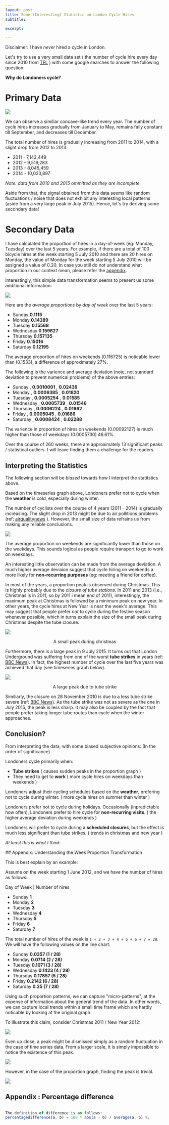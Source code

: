 ```yaml
---
layout: post
title: Some (Interesting) Statistic on London Cycle Hires
subtitle: 

excerpt: 

---
```


Disclaimer: I have _never_ hired a cycle in London.

Let's try to use a very small data set ( the number of cycle hire every day 
since 2010 from [TFL](http://data.london.gov.uk/dataset/number-bicycle-hires/resource/ac29363e-e0cb-47cc-a97a-e216d900a6b0) ) with some google searches to answer 
the following question:

**Why do Londoners cycle?**

# Primary Data 

<div class="full zoomable"><img src="/images/london-cycle-hire/basic-time-series.png"></div>

We can observe a similiar concave-like trend every year. 
The number of cycle hires increases gradually from January to May, 
remains faily constant till September, and decreases till December.

The total number of hires is gradually increasing from 2011 to 2014, with a 
slight drop from 2012 to 2013.

* 2011 -  7,142,449
* 2012 -  9,519,283
* 2013 -  8,045,459
* 2014 -  10,023,897

*Note: data from 2010 and 2015 ommitted as they are incomplete*

Aside from that, the signal obtained from this data seems like random fluctuations / 
noise that does not exhibit any interesting local patterns (aside from a very large peak 
in July 2015). Hence, let's try deriving some secondary data!

# Secondary Data

I have calculated the proportion of hires in a day-of-week (eg: Monday, Tuesday) over the last 5 years.
For example, if there are a total of 100 bicycle hires at the week starting 5 July 
2010 and there are 20 hires on Monday, the value of Monday for the week 
starting 5 July 2010 will be assigned a value of 0.20. In case you still do not
understand what proportion in our context mean, please refer the [appendix](#appendix).

Interestingly, this simple data transformation seems to present us some additional
information:

<div class="full zoomable"><img src="/images/london-cycle-hire/by-day.png"></div>

Here are the _average proportions_ by _day of week_  over the last 5 years:

* Sunday  **0.1115**
* Monday  **0.14389**
* Tuesday  **0.15568**
* Wednesday  **0.159627**
* Thursday  **0.157135**
* Friday  **0.15016**
* Saturday  **0.12195**

The average proportion of hires on weekends (0.116725) is 
noticable lower than (0.1533), a difference of approximately 27%.

The following is the varience and average deviation (note, not standard deviation to
prevent numerical problems) of the above entries:

* Sunday , **0.0010001** , **0.02439** 
* Monday , **0.0006385** , **0.01820**
* Tuesday , **0.0005254** , **0.01585**
* Wednesday , **0.0005739** , **0.01546**
* Thursday , **0.0006224** , **0.01662**
* Friday , **0.0005045** , **0.01686**
* Saturday , **0.0008424** , **0.02288**

The varience in proportion of hires on weekends (0.00092127) is
much higher than those of weekdays (0.0005730) 46.61%.

Over the course of 260 weeks, there are approximately 13 significant peaks / statistical
outliers. I will leave finding them a challenge for the readers.

## Interpreting the Statistics 

The following section will be _biased_ towards how I interpret the statitstics 
above. 

Based on the timeseries graph above, Londoners prefer not to cycle when the 
**weather** is cold, especially during winter. 

The number of cyclists over the course of 4 years (2011 - 2014) is gradually increasing. 
The slight drop in 2013 might be due to air pollitions problems (ref: [airqualitynews](http://www.airqualitynews.com/2013/01/11/london-areas-already-exceeding-2013-legal-air-pollution-limits/) ). However, the small size of data refrains us from making any reliable conclusions.

<div class="full zoomable"><img src="/images/london-cycle-hire/basic-time-series-concave.png"></div>

The average proportion on weekends are significantly lower than those on the
weekdays. This sounds logical as people require transport to go to work on
weekdays. 

An interesting little observation can be made from the average deviation. 
A much higher average deviaion suggest that cycle hiring on weekends a more
likely for **non-recurring purposes** (eg: meeting a friend for coffee). 

In most of the years, a proportion peak is observed during Christmas. 
This is highly probably due to the *closure of tube stations*.
In 2011 and 2013 (i.e., Christmas is in 2011, so by 2011 i mean end of 2011),
interestingly, the maximum peak at Christmas is followed by a minimum peak 
on new year. In other years, the cycle hires at New Year is near the week's 
average. This may suggest that people prefer _not_ to cycle during the festive
season whenever possible, which in turns explain the size of the small peak during
Christmas despite the tube closure.

<div class="full zoomable"><img src="/images/london-cycle-hire/timeseries-christmas-2012-up-close.png" /></div>
<p style="text-align : center">A small peak during christmas</p>

Furthermore, there is a large peak in 9 July 2015. It turns out that 
London Underground was suffering from one of
the worst **tube strikes** in years (ref: <a target="_blank" 
href="http://www.bbc.co.uk/news/uk-33438700">BBC News</a>). In fact, the 
highest number of cycle over the last five years was achieved that day (see 
timeseries graph below).

<div class="full zoomable"><img src="/images/london-cycle-hire/large-peak-tube-strike.png" /></div>
<p style="text-align : center">A large peak due to tube strike</p>

Similiarly, the closure on 28 November 2010 is due to a less tube strike 
severe (ref: <a href="http://www.bbc.co.uk/news/uk-england-london-11860210">
BBC News</a>). As the tube strike was not as severe as the one in July 2015,
the peak is less sharp. It may also be coupled by the fact that people prefer
taking longer tube routes than cycle when the winter approaches.

## Conclusion?

From interpreting the data, with some biased subjective opinions: (In the order of significance)

Londoners cycle primarily when:

* **Tube strikes** ( causes sudden peaks in the proportion graph )
* They need to get to **work** ( more cycle hires on weekdays than weekends )

Londoners adjust their cycling schedules based on the **weather**, prefering not to
cycle during winter. ( more cycle hires on summer than winter )

Londoners prefer not to cycle during holidays. Occasionally (inpredictable how often), Londoners 
prefer to hire cycle for **non-recurring visits**. ( the higher average deviation during weekends )

Londoners will prefer to cycle during a **scheduled closures**, but the effect
is much less significant than tube strikes. ( trends in christmas and new year )

_At least this is what I think_

<div id="appendix"></div>
## Appendix: Understanding the Week Proportion Transformation

This is best explain by an example:

Assume on the week starting 1 June 2012, and we have the number of hires as follows:

Day of Week | Number of hires

* Sunday  **1**
* Monday  **2**
* Tuesday  **3**
* Wednesday **4**
* Thursday  **5**
* Friday **6**
* Saturday  **7**

The total number of hires of the week is `1 + 2 + 3 + 4 + 5 + 6 + 7 = 28`. We will have the following values on the line chart:

* Sunday    **0.0357 (1 / 28)**
* Monday    **0.0714 (2 / 28)**
* Tuesday   **0.1071 (3 / 28)**
* Wednesday **0.1423 (4 / 28)**
* Thursday  **0.17857 (5 / 28)**
* Friday    **0.2142 (6 / 28)**
* Saturday  **0.25 (7 / 28)**

Using such proportion patterns, we can capture "micro-patterns", at the expense
of information about the general trend of the data. In other words, we can capture
local trends within a small time frame which are hardly noticable by looking at
the original graph.

To illustrate this claim, consider Christmas 2011 / New Year 2012:

<div class="full zoomable"><img src="/images/london-cycle-hire/timeseries-christmas-2012-up-close.png"></div>

Even up close, a peak might be dismissed simply as a random fluctuation in the case of time series data. From a larger scale, it is simply impossible to notice the existence of this peak.

<div class="full zoomable"><img src="/images/london-cycle-hire/timeseries-christmas-2012-highlight.png"></div>

However, in the case of the proportion graph, finding the peak is trivial.

<div class="full zoomable"><img src="/images/london-cycle-hire/proportion-christmas-2012-highlight.png"></div>

## Appendix : Percentage difference

~~~javascript

The definition of difference is as follows:
percentagedifference(a, b) = 100 * abs(a - b) / average(a, b) %;

~~~~

